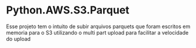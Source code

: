 # Python.AWS.S3.Parquet

Esse projeto tem o intuito de subir arquivos parquets que foram escritos em memoria para o S3 utilizando o multi part upload para facilitar a velocidade do upload
